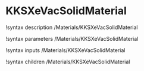 <!-- MOOSE Documentation Stub: Remove this when content is added. -->

# KKSXeVacSolidMaterial
!syntax description /Materials/KKSXeVacSolidMaterial

!syntax parameters /Materials/KKSXeVacSolidMaterial

!syntax inputs /Materials/KKSXeVacSolidMaterial

!syntax children /Materials/KKSXeVacSolidMaterial
